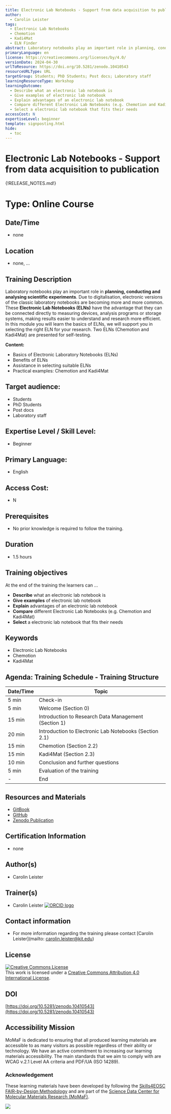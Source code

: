 ```yaml
---
title: Electronic Lab Notebooks - Support from data acquisition to publication
author:
  - Carolin Leister
tags:
  - Electronic Lab Notebooks
  - Chemotion
  - Kadi4Mat
  - ELN Finder
abstract: Laboratory notebooks play an important role in planning, conducting and analysing scientific experiments. Due to digitalisation, electronic versions of the classic laboratory notebooks are becoming more and more common. These Electronic Lab Notebooks (ELNs) have the advantage that they can be connected directly to measuring devices, analysis programs or storage systems, making results easier to understand and research more efficient. In this module you will learn the basics of ELNs, we will support you in selecting the right ELN for your research. Two ELNs (Chemotion and Kadi4Mat) are presented for self-testing.
primaryLanguage: en
license: https://creativecommons.org/licenses/by/4.0/
versionDate: 2024-04-30
urlToResource: https://doi.org/10.5281/zenodo.10410543
resourceURLType: URL
targetGroup: Students; PhD Students; Post docs; Laboratory staff
learningResourceType: Workshop
learningOutcome:
  - Describe what an electronic lab notebook is
  - Give examples of electronic lab notebook
  - Explain advantages of an electronic lab notebook
  - Compare different Electronic Lab Notebooks (e.g. Chemotion and Kadi4Mat)
  - Select a electronic lab notebook that fits their needs
accessCost: N
expertiseLevel: beginner
template: signposting.html
hide:
  - toc
---
```


# Electronic Lab Notebooks - Support from data acquisition to publication

{!RELEASE_NOTES.md!}

# Type: Online Course

## Date/Time
- none

## Location
- none, ...

## Training Description
Laboratory notebooks play an important role in **planning, conducting and analysing scientific experiments**. Due to digitalisation, electronic versions of the classic laboratory notebooks are becoming more and more common. These **Electronic Lab Notebooks (ELNs)** have the advantage that they can be connected directly to measuring devices, analysis programs or storage systems, making results easier to understand and research more efficient. In this module you will learn the basics of ELNs, we will support you in selecting the right ELN for your research. Two ELNs (Chemotion and Kadi4Mat) are presented for self-testing.

**Content:**

- Basics of Electronic Laboratory Notebooks (ELNs)
- Benefits of ELNs
- Assistance in selecting suitable ELNs
- Practical examples: Chemotion and Kadi4Mat

## Target audience:
- Students
- PhD Students
- Post docs
- Laboratory staff

## Expertise Level / Skill Level:
- Beginner

## Primary Language:
- English

## Access Cost:
- N

## Prerequisites
- No prior knowledge is required to follow the training.

## Duration
- 1.5 hours

## Training objectives
At the end of the training the learners can ...

- **Describe** what an electronic lab notebook is
- **Give examples** of electronic lab notebook
- **Explain** advantages of an electronic lab notebook
- **Compare** different Electronic Lab Notebooks (e.g. Chemotion and Kadi4Mat)
- **Select** a electronic lab notebook that fits their needs

## Keywords
 - Electronic Lab Notebooks
 - Chemotion 
 - Kadi4Mat

## Agenda: Training Schedule - Training Structure

| Date/Time | Topic                                                  |
| --------- | ------------------------------------------------------ |
| 5 min     | Check-in                                               |
| 5 min     | Welcome (Section 0)                                    |
| 15 min    | Introduction to Research Data Management (Section 1)   |
| 20 min    | Introduction to Electronic Lab Notebooks (Section 2.1) |
| 15 min    | Chemotion (Section 2.2)                                |
| 15 min    | Kadi4Mat (Section 2.3)                                 |
| 10 min    | Conclusion and further questions                       |
| 5 min     | Evaluation of the training                             |
| -         | End                                                    |

## Resources and Materials
- [GitBook](https://kit-training-electronic-lab-notebooks.github.io/Electronic-Lab-Notebooks-Basics/latest/)
- [GitHub](https://github.com/KIT-Training-Electronic-Lab-Notebooks/Electronic-Lab-Notebooks-Basics)
- [Zenodo Publication](https://doi.org/10.5281/zenodo.10410543)
 
## Certification Information
- none

## Author(s)
- Carolin Leister

## Trainer(s)
- Carolin Leister [![ORCID logo](./attachments/orcid_16x16.webp)](https://orcid.org/0000-0002-6940-0024)

## Contact information

- For more information regarding the training please contact [Carolin Leister](mailto: carolin.leister@kit.edu)
## License

<a rel="license" href="http://creativecommons.org/licenses/by/4.0/"><img alt="Creative Commons License" style="border-width:0" src="https://i.creativecommons.org/l/by/4.0/88x31.png" /></a><br />This work is licensed under a <a rel="license" href="http://creativecommons.org/licenses/by/4.0/">Creative Commons Attribution 4.0 International License</a>.

## DOI

[https://doi.org/10.5281/zenodo.10410543](https://doi.org/10.5281/zenodo.10410543)

## Accessibility Mission

MoMaF is dedicated to ensuring that all produced learning materials are accessible to as many visitors as possible regardless of their ability or technology. We have an active commitment to increasing our learning materials accessibility. The main standards that we aim to comply with are WCAG v.2.1 Level AA criteria and PDF/UA (ISO 14289).

### Acknowledgement

These learning materials have been developed by following the [Skills4EOSC FAIR-by-Design Methodology](https://doi.org/10.5281/zenodo.7875540) and are part of the [Science Data Center for Molecular Materials Research (MoMaF)](https://momaf.scc.kit.edu/).

![](attachments/momaf_logo.svg)